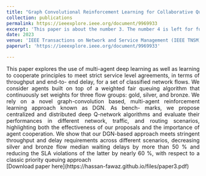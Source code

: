 ```yaml
---
title: "Graph Convolutional Reinforcement Learning for Collaborative Queuing Agents"
collection: publications
permalink: https://ieeexplore.ieee.org/document/9969933
excerpt: 'This paper is about the number 3. The number 4 is left for future work.'
date: 2023
venue: 'IEEE Transactions on Network and Service Management (IEEE TNSM)'
paperurl: 'https://ieeexplore.ieee.org/document/9969933'

---
```

<div style="text-align: justify;">
This paper explores the use of multi-agent deep
learning as well as learning to cooperate principles to meet strict
service level agreements, in terms of throughput and end-to-
end delay, for a set of classified network flows. We consider
agents built on top of a weighted fair queuing algorithm that
continuously set weights for three flow groups: gold, silver, and
bronze. We rely on a novel graph-convolution based, multi-agent
reinforcement learning approach known as DGN. As bench-
marks, we propose centralized and distributed deep Q-network
algorithms and evaluate their performances in different network,
traffic, and routing scenarios, highlighting both the effectiveness
of our proposals and the importance of agent cooperation. We
show that our DGN-based approach meets stringent throughput
and delay requirements across different scenarios, decreasing
silver and bronze flow median waiting delays by more than 50 %
and reducing the SLA violations of the latter by nearly 60 %,
with respect to a classic priority queuing approach
</div>
[Download paper here](https://hassan-fawaz.github.io/files/paper3.pdf)


